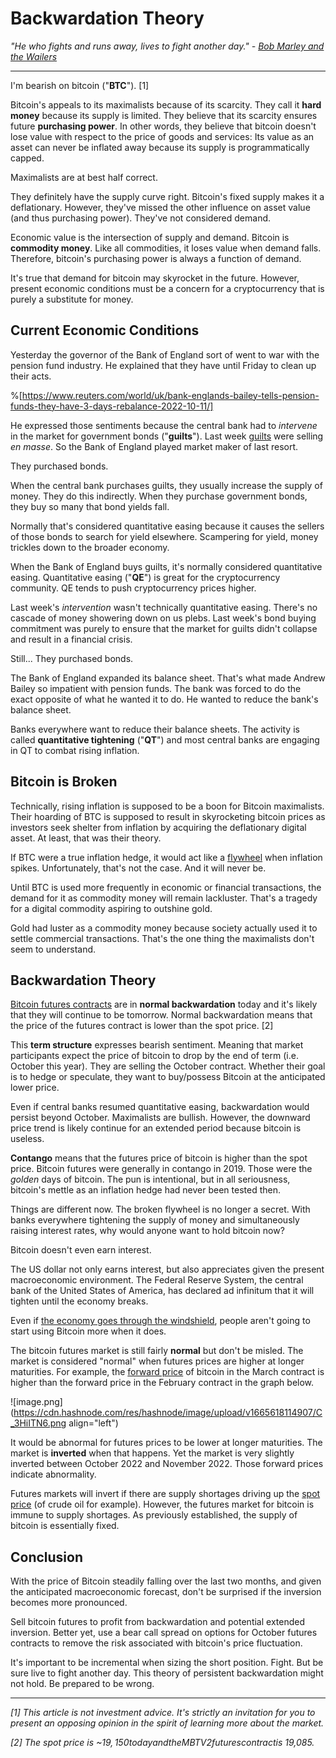 # Backwardation Theory

*"He who fights and runs away, lives to fight another day." - [Bob Marley and the Wailers](https://www.youtube.com/watch?v=Q-WnePMd6Lc)*

__________

I'm bearish on bitcoin ("**BTC**"). [1]

Bitcoin's appeals to its maximalists because of its scarcity. They call it **hard money** because its supply is limited. They believe that its scarcity ensures future **purchasing power**. In other words, they believe that bitcoin doesn't lose value with respect to the price of goods and services: Its value as an asset can never be inflated away because its supply is programmatically capped.

Maximalists are at best half correct. 

They definitely have the supply curve right. Bitcoin's fixed supply makes it a deflationary. However, they've missed the other influence on asset value (and thus purchasing power). They've not considered demand.

Economic value is the intersection of supply and demand. Bitcoin is **commodity money**. Like all commodities, it loses value when demand falls. Therefore, bitcoin's purchasing power is always a function of demand.

It's true that demand for bitcoin may skyrocket in the future. However, present economic conditions must be a concern for a cryptocurrency that is purely a substitute for money.

## Current Economic Conditions

Yesterday the governor of the Bank of England sort of went to war with the pension fund industry. He explained that they have until Friday to clean up their acts.

%[https://www.reuters.com/world/uk/bank-englands-bailey-tells-pension-funds-they-have-3-days-rebalance-2022-10-11/]

He expressed those sentiments because the central bank had to *intervene* in the market for government bonds ("**guilts**"). Last week [guilts](https://www.investopedia.com/terms/g/gilts.asp) were selling *en masse*. So the Bank of England played market maker of last resort.

They purchased bonds.

When the central bank purchases guilts, they usually increase the supply of money. They do this indirectly. When they purchase government bonds, they buy so many that bond yields fall. 

Normally that's considered quantitative easing because it causes the sellers of those bonds to search for yield elsewhere. Scampering for yield, money trickles down to the broader economy.

When the Bank of England buys guilts, it's normally considered quantitative easing. Quantitative easing ("**QE**") is great for the cryptocurrency community. QE tends to push cryptocurrency prices higher. 

Last week's *intervention* wasn't technically quantitative easing. There's no cascade of money showering down on us plebs. Last week's bond buying commitment was purely to ensure that the market for guilts didn't collapse and result in a financial crisis.

Still... They purchased bonds.

The Bank of England expanded its balance sheet. That's what made Andrew Bailey so impatient with pension funds. The bank was forced to do the exact opposite of what he wanted it to do. He wanted to reduce the bank's balance sheet.

Banks everywhere want to reduce their balance sheets. The activity is called **quantitative tightening** ("**QT**") and most central banks are engaging in QT to combat rising inflation.

## Bitcoin is Broken

Technically, rising inflation is supposed to be a boon for Bitcoin maximalists. Their hoarding of BTC is supposed to result in skyrocketing bitcoin prices as investors seek shelter from inflation by acquiring the deflationary digital asset. At least, that was their theory.

If BTC were a true inflation hedge, it would act like a [flywheel](https://www.youtube.com/watch?v=7K4W4hA6aV4) when inflation spikes. Unfortunately, that's not the case. And it will never be. 

Until BTC is used more frequently in economic or financial transactions, the demand for it as commodity money will remain lackluster. That's a tragedy for a digital commodity aspiring to outshine gold. 

Gold had luster as a commodity money because society actually used it to settle commercial transactions. That's the one thing the maximalists don't seem to understand.

## Backwardation Theory

[Bitcoin futures contracts](https://www.cmegroup.com/markets/cryptocurrencies/bitcoin/bitcoin.quotes.html) are in **normal backwardation** today and it's likely that they will continue to be tomorrow. Normal backwardation means that the price of the futures contract is lower than the spot price. [2]

This **term structure** expresses bearish sentiment. Meaning that market participants expect the price of bitcoin to drop by the end of term (i.e. October this year). They are selling the October contract. Whether their goal is to hedge or speculate, they want to buy/possess Bitcoin at the anticipated lower price.

Even if central banks resumed quantitative easing, backwardation would persist beyond October. Maximalists are bullish. However, the downward price trend is likely continue for an extended period because bitcoin is useless. 

**Contango** means that the futures price of bitcoin is higher than the spot price. Bitcoin futures were generally in contango in 2019.  Those were the *golden* days of bitcoin. The pun is intentional, but in all seriousness, bitcoin's mettle as an inflation hedge had never been tested then.

Things are different now. The broken flywheel is no longer a secret. With banks everywhere tightening the supply of money and simultaneously raising interest rates, why would anyone want to hold bitcoin now?

Bitcoin doesn't even earn interest.

The US dollar not only earns interest, but also appreciates given the present macroeconomic environment. The Federal Reserve System, the central bank of the United States of America, has declared ad infinitum that it will tighten until the economy breaks.

Even if [the economy goes through the windshield](https://www.youtube.com/watch?v=veKlE6qGeFw), people aren't going to start using Bitcoin more when it does. 

The bitcoin futures market is still fairly **normal** but don't be misled. The market is considered "normal" when futures prices are higher at longer maturities. For example, the [forward price](https://www.investopedia.com/ask/answers/042315/what-difference-between-forward-rate-and-spot-rate.asp#:~:text=In%20general%2C%20a%20spot%20rate,or%20%22on%20the%20spot%22) of bitcoin in the March contract is higher than the forward price in the February contract in the graph below.

![image.png](https://cdn.hashnode.com/res/hashnode/image/upload/v1665618114907/C_3HiITN6.png align="left")

It would be abnormal for futures prices to be lower at longer maturities. The market is **inverted** when that happens. Yet the market is very slightly inverted between October 2022 and November 2022. Those forward prices indicate abnormality.

Futures markets will invert if there are supply shortages driving up the [spot price](https://www.investopedia.com/ask/answers/042315/what-difference-between-forward-rate-and-spot-rate.asp#:~:text=In%20general%2C%20a%20spot%20rate,or%20%22on%20the%20spot%22) (of crude oil for example). However, the futures market for bitcoin is immune to supply shortages. As previously established, the supply of bitcoin is essentially fixed.

## Conclusion

With the price of Bitcoin steadily falling over the last two months, and given the anticipated macroeconomic forecast, don't be surprised if the inversion becomes more pronounced.

Sell bitcoin futures to profit from backwardation and potential extended inversion. Better yet, use a bear call spread on options for October futures contracts to remove the risk associated with bitcoin's price fluctuation.

It's important to be incremental when sizing the short position. Fight. But be sure live to fight another day. This theory of persistent backwardation might not hold. Be prepared to be wrong.

__________

*[1] This article is not investment advice. It's strictly an invitation for you to present an opposing opinion in the spirit of learning more about the market.*

*[2] The spot price is ~$19,150 today and the MBTV2 futures contract is ~$19,085.*